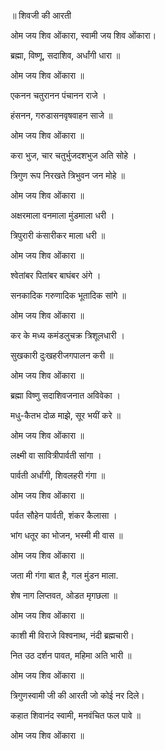 ॥ शिवजी की आरती

ओम जय शिव ओंकारा, स्वामी जय शिव ओंकारा।

ब्रह्मा, विष्णू, सदाशिव, अर्धांगी धारा ॥

ओम जय शिव ओंकारा ॥

एकनन चतुरानन पंचानन राजे ।

हंसनन, गरुडासनवृषवाहन साजे ॥

ओम जय शिव ओंकारा ॥

करा भुज, चार चतुर्भुजदशभुज अति सोहे ।

त्रिगुण रूप निरखते त्रिभुवन जन मोहे ॥

ओम जय शिव ओंकारा ॥

अक्षरमाला वनमाला मुंडमाला धरी ।

त्रिपुरारी कंसारीकर माला धरी ॥

ओम जय शिव ओंकारा ॥

श्वेतांबर पितांबर बाघंबर अंगे ।

सनकादिक गरुणादिक भूतादिक सांगे ॥

ओम जय शिव ओंकारा ॥

कर के मध्य कमंडलुचक्र त्रिशूलधारी ।

सुखकारी दुःखहरीजगपालन करी ॥

ओम जय शिव ओंकारा ॥

ब्रह्मा विष्णु सदाशिवजनात अविवेका ।

मधु-कैतभ दोळ माझे, सूर भयीं करे ॥

ओम जय शिव ओंकारा ॥

लक्ष्मी वा सावित्रीपार्वती सांगा ।

पार्वती अर्धांगी, शिवलहरी गंगा ॥

ओम जय शिव ओंकारा ॥

पर्वत सौहेन पार्वती, शंकर कैलासा ।

भांग धतूर का भोजन, भस्मी मी वास ॥

ओम जय शिव ओंकारा ॥

जता मी गंगा बात है, गल मुंडन माला.

शेष नाग लिप्तवत, ओडत मृगछला ॥

ओम जय शिव ओंकारा ॥

काशी मी विराजे विश्वनाथ, नंदी ब्रह्मचारी।

नित उठ दर्शन पावत, महिमा अति भारी ॥

ओम जय शिव ओंकारा ॥

त्रिगुणस्वामी जी की आरती जो कोई नर दिले।

कहात शिवानंद स्वामी, मनवंचित फल पावे ॥

ओम जय शिव ओंकारा ॥